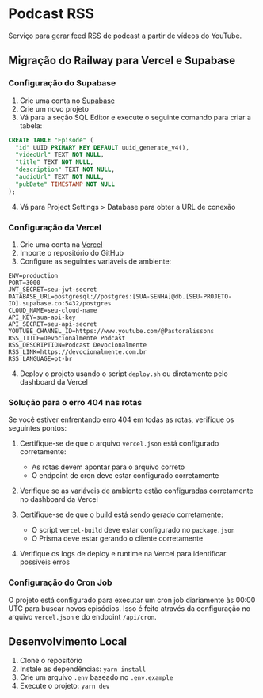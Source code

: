 # Podcast RSS

Serviço para gerar feed RSS de podcast a partir de vídeos do YouTube.

## Migração do Railway para Vercel e Supabase

### Configuração do Supabase

1. Crie uma conta no [Supabase](https://supabase.com/)
2. Crie um novo projeto
3. Vá para a seção SQL Editor e execute o seguinte comando para criar a tabela:

```sql
CREATE TABLE "Episode" (
  "id" UUID PRIMARY KEY DEFAULT uuid_generate_v4(),
  "videoUrl" TEXT NOT NULL,
  "title" TEXT NOT NULL,
  "description" TEXT NOT NULL,
  "audioUrl" TEXT NOT NULL,
  "pubDate" TIMESTAMP NOT NULL
);
```

4. Vá para Project Settings > Database para obter a URL de conexão

### Configuração da Vercel

1. Crie uma conta na [Vercel](https://vercel.com/)
2. Importe o repositório do GitHub
3. Configure as seguintes variáveis de ambiente:

```
ENV=production
PORT=3000
JWT_SECRET=seu-jwt-secret
DATABASE_URL=postgresql://postgres:[SUA-SENHA]@db.[SEU-PROJETO-ID].supabase.co:5432/postgres
CLOUD_NAME=seu-cloud-name
API_KEY=sua-api-key
API_SECRET=seu-api-secret
YOUTUBE_CHANNEL_ID=https://www.youtube.com/@Pastoralissons
RSS_TITLE=Devocionalmente Podcast
RSS_DESCRIPTION=Podcast Devocionalmente
RSS_LINK=https://devocionalmente.com.br
RSS_LANGUAGE=pt-br
```

4. Deploy o projeto usando o script `deploy.sh` ou diretamente pelo dashboard da Vercel

### Solução para o erro 404 nas rotas

Se você estiver enfrentando erro 404 em todas as rotas, verifique os seguintes pontos:

1. Certifique-se de que o arquivo `vercel.json` está configurado corretamente:
   - As rotas devem apontar para o arquivo correto
   - O endpoint de cron deve estar configurado corretamente

2. Verifique se as variáveis de ambiente estão configuradas corretamente no dashboard da Vercel

3. Certifique-se de que o build está sendo gerado corretamente:
   - O script `vercel-build` deve estar configurado no `package.json`
   - O Prisma deve estar gerando o cliente corretamente

4. Verifique os logs de deploy e runtime na Vercel para identificar possíveis erros

### Configuração do Cron Job

O projeto está configurado para executar um cron job diariamente às 00:00 UTC para buscar novos episódios. Isso é feito através da configuração no arquivo `vercel.json` e do endpoint `/api/cron`.

## Desenvolvimento Local

1. Clone o repositório
2. Instale as dependências: `yarn install`
3. Crie um arquivo `.env` baseado no `.env.example`
4. Execute o projeto: `yarn dev` 
